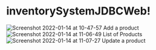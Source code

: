 # inventorySystemJDBCWeb!

![Screenshot 2022-01-14 at 10-47-57 Add a product](https://user-images.githubusercontent.com/73199240/149497929-2c8def4d-7803-47d5-a991-761431140307.png)
![Screenshot 2022-01-14 at 11-06-49 List of Products](https://user-images.githubusercontent.com/73199240/149497942-628c1232-bcf8-4a4e-a9e4-de285a0210f9.png)
![Screenshot 2022-01-14 at 11-07-27 Update a product](https://user-images.githubusercontent.com/73199240/149497949-ede35c27-0880-480d-ae16-0844d08a7825.png)
